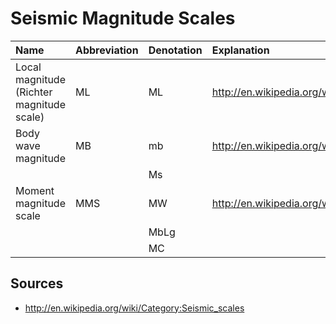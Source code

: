 # Seismic Magnitude Scales #

| **Name** | **Abbreviation** | **Denotation** | **Explanation** |
|:---------|:-----------------|:---------------|:----------------|
| Local magnitude (Richter magnitude scale) | ML | ML | http://en.wikipedia.org/wiki/Richter_magnitude_scale |
| Body wave magnitude | MB | mb | http://en.wikipedia.org/wiki/Body_wave_magnitude |
|  |  | Ms |  |
| Moment magnitude scale | MMS | MW | http://en.wikipedia.org/wiki/Moment_magnitude_scale |
|  |  | MbLg |  |
|  |  | MC |  |





## Sources ##
  * http://en.wikipedia.org/wiki/Category:Seismic_scales